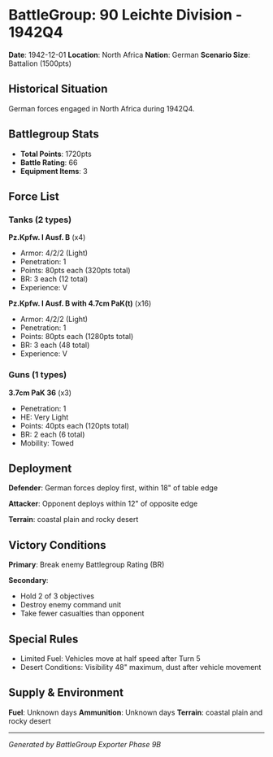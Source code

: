 # BattleGroup: 90 Leichte Division - 1942Q4

**Date**: 1942-12-01
**Location**: North Africa
**Nation**: German
**Scenario Size**: Battalion (1500pts)

## Historical Situation

German forces engaged in North Africa during 1942Q4.

## Battlegroup Stats

- **Total Points**: 1720pts
- **Battle Rating**: 66
- **Equipment Items**: 3

## Force List

### Tanks (2 types)

**Pz.Kpfw. I Ausf. B** (x4)
- Armor: 4/2/2 (Light)
- Penetration: 1
- Points: 80pts each (320pts total)
- BR: 3 each (12 total)
- Experience: V

**Pz.Kpfw. I Ausf. B with 4.7cm PaK(t)** (x16)
- Armor: 4/2/2 (Light)
- Penetration: 1
- Points: 80pts each (1280pts total)
- BR: 3 each (48 total)
- Experience: V

### Guns (1 types)

**3.7cm PaK 36** (x3)
- Penetration: 1
- HE: Very Light
- Points: 40pts each (120pts total)
- BR: 2 each (6 total)
- Mobility: Towed


## Deployment

**Defender**: German forces deploy first, within 18" of table edge

**Attacker**: Opponent deploys within 12" of opposite edge

**Terrain**: coastal plain and rocky desert

## Victory Conditions

**Primary**: Break enemy Battlegroup Rating (BR)

**Secondary**:
- Hold 2 of 3 objectives
- Destroy enemy command unit
- Take fewer casualties than opponent

## Special Rules

- Limited Fuel: Vehicles move at half speed after Turn 5
- Desert Conditions: Visibility 48" maximum, dust after vehicle movement

## Supply & Environment

**Fuel**: Unknown days
**Ammunition**: Unknown days
**Terrain**: coastal plain and rocky desert

---

*Generated by BattleGroup Exporter Phase 9B*
